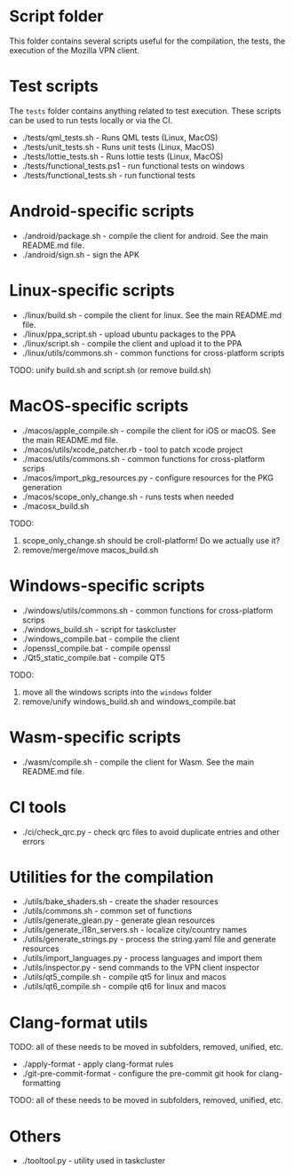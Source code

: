 # Script folder

This folder contains several scripts useful for the compilation, the tests, the
execution of the Mozilla VPN client.

# Test scripts

The `tests` folder contains anything related to test execution. These scripts
can be used to run tests locally or via the CI.

- ./tests/qml_tests.sh - Runs QML tests (Linux, MacOS)
- ./tests/unit_tests.sh - Runs unit tests (Linux, MacOS)
- ./tests/lottie_tests.sh - Runs lottie tests (Linux, MacOS)
- ./tests/functional_tests.ps1 - run functional tests on windows
- ./tests/functional_tests.sh - run functional tests

# Android-specific scripts

- ./android/package.sh - compile the client for android. See the main README.md file.
- ./android/sign.sh - sign the APK

# Linux-specific scripts

- ./linux/build.sh - compile the client for linux. See the main README.md file.
- ./linux/ppa_script.sh - upload ubuntu packages to the PPA
- ./linux/script.sh - compile the client and upload it to the PPA
- ./linux/utils/commons.sh - common functions for cross-platform scripts

TODO: unify build.sh and script.sh (or remove build.sh)

# MacOS-specific scripts

- ./macos/apple_compile.sh - compile the client for iOS or macOS. See the main README.md file.
- ./macos/utils/xcode_patcher.rb - tool to patch xcode project
- ./macos/utils/commons.sh - common functions for cross-platform scrips
- ./macos/import_pkg_resources.py - configure resources for the PKG generation
- ./macos/scope_only_change.sh - runs tests when needed
- ./macosx_build.sh

TODO:
1. scope_only_change.sh should be croll-platform! Do we actually use it?
2. remove/merge/move macos_build.sh

# Windows-specific scripts

- ./windows/utils/commons.sh - common functions for cross-platform scrips
- ./windows_build.sh - script for taskcluster
- ./windows_compile.bat - compile the client
- ./openssl_compile.bat - compile openssl
- ./Qt5_static_compile.bat - compile QT5

TODO:
1. move all the windows scripts into the `windows` folder
2. remove/unify windows_build.sh and windows_compile.bat

# Wasm-specific scripts

- ./wasm/compile.sh - compile the client for Wasm. See the main README.md file.

# CI tools

- ./ci/check_qrc.py - check qrc files to avoid duplicate entries and other errors

# Utilities for the compilation

- ./utils/bake_shaders.sh - create the shader resources
- ./utils/commons.sh - common set of functions
- ./utils/generate_glean.py - generate glean resources
- ./utils/generate_i18n_servers.sh - localize city/country names
- ./utils/generate_strings.py - process the string.yaml file and generate resources
- ./utils/import_languages.py - process languages and import them
- ./utils/inspector.py - send commands to the VPN client inspector
- ./utils/qt5_compile.sh - compile qt5 for linux and macos
- ./utils/qt6_compile.sh - compile qt6 for linux and macos

# Clang-format utils

TODO: all of these needs to be moved in subfolders, removed, unified, etc.

- ./apply-format - apply clang-format rules
- ./git-pre-commit-format - configure the pre-commit git hook for clang-formatting

TODO: all of these needs to be moved in subfolders, removed, unified, etc.

# Others

- ./tooltool.py - utility used in taskcluster
